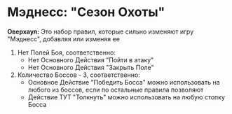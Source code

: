 # Мэднесс: "Сезон Охоты"

**Оверхаул:** Это набор правил, которые сильно изменяют игру "Мэднесс", добавляя или изменяя ее

1. Нет Полей Боя, соответственно:
    *   Нет Основного Действия "Пойти в атаку"
    *   Нет Основного Действия "Закрыть Поле"
2. Количество Боссов - 3, соответственно:
    *   Основное Действие "Победить Босса" можно использовать на любого из боссов, если по остальные правила позволяют
    *   Действие ТУТ "Толкнуть" можно использовать на любую стопку Босса